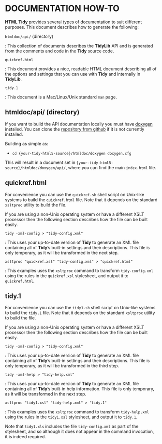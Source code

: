 # DOCUMENTATION HOW-TO

**HTML Tidy** provides several types of documentation to suit different purposes. This
document describes how to generate the following:

`htmldoc/api/` (directory)

 : This collection of documents describes the **TidyLib** API and is generated from the
   comments and code in the **Tidy** source code.
   
`quickref.html`

 : This document provides a nice, readable HTML document describing all of the options and
   settings that you can use with **Tidy** and internally in **TidyLib**.
   
`tidy.1`

 : This document is a Mac/Linux/Unix standard `man` page.
 
 
## htmldoc/api/ (directory)

If you want to build the API documentation locally you must have [doxygen][1] installed.
You can clone the [repository from github][2] if it is not currently installed.

Building as simple as:

- `cd {your-tidy-html5-source}/htmldoc/doxygen doxygen.cfg`

This will result in a document set in `{your-tidy-html5-source}/htmldoc/doxygen/api/`,
where you can find the main `index.html` file.


## quickref.html

For convenience you can use the `quickref.sh` shell script on Unix-like systems to
build the `quickref.html` file. Note that it depends on the standard `xsltproc` utility
to build the file.

If you are using a non-Unix operating system or have a different XSLT processor then the
following section describes how the file can be built easily.

`tidy -xml-config > "tidy-config.xml"`

 : This uses your up-to-date version of **Tidy** to generate an XML file containing all
   of **Tidy**’s built-in settings and their descriptions. This file is only temporary,
   as it will be transformed in the next step.

`xsltproc "quickref.xsl" "tidy-config.xml" > "quickref.html"`

 : This examples uses the `xsltproc` command to transform `tidy-config.xml` using the
   rules in the `quickref.xsl` stylesheet, and output it to `quickref.html`.
   


## tidy.1

For convenience you can use the `tidy1.sh` shell script on Unix-like systems to
build the `tidy.1` file. Note that it depends on the standard `xsltproc` utility
to build the file.

If you are using a non-Unix operating system or have a different XSLT processor then the
following section describes how the file can be built easily.

`tidy -xml-config > "tidy-config.xml"`

 : This uses your up-to-date version of **Tidy** to generate an XML file containing all
   of **Tidy**’s built-in settings and their descriptions. This file is only temporary,
   as it will be transformed in the third step.

`tidy -xml-help > "tidy-help.xml"`

 : This uses your up-to-date version of **Tidy** to generate an XML file containing all
   of **Tidy**’s built-in help information. This file is only temporary,
   as it will be transformed in the next step.

`xsltproc "tidy1.xsl" "tidy-help.xml" > "tidy.1"`

 : This examples uses the `xsltproc` command to transform `tidy-help.xml` using the
   rules in the `tidy1.xsl` stylesheet, and output it to `tidy.1`.
   
   Note that `tidy1.xls` includes the file `tidy-config.xml` as part of the stylesheet,
   and so although it does not appear in the command invocation, it is indeed required.



 [1]: http://www.stack.nl/~dimitri/doxygen/
 [2]: https://github.com/doxygen/doxygen